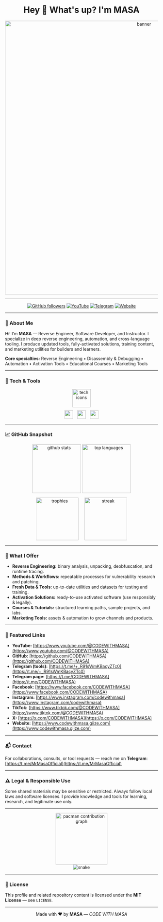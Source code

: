 <h1 align="center">Hey 👋 What's up? I'm <strong>MASA</strong></h1>

<div align="center">
  <img src="https://c.top4top.io/p_3560n0o481.jpg" alt="banner" width="900" />
</div>

---

<div align="center">

[![GitHub followers](https://img.shields.io/github/followers/CODEWITHMASA?label=Follow\&style=for-the-badge)](https://github.com/CODEWITHMASA)
[![YouTube](https://img.shields.io/youtube/channel/subscribers/UCv1xDUEV0RjUUNyOklW5xCg?label=YouTube\&style=for-the-badge\&logo=youtube)](https://www.youtube.com/@CODEWITHMASA)
[![Telegram](https://img.shields.io/badge/Telegram-Join-blue?style=for-the-badge\&logo=telegram)](https://t.me/CODEWITHMASA)
[![Website](https://img.shields.io/badge/Website-Visit-0A66C2?style=for-the-badge\&logo=google-chrome)](https://www.codewithmasa.giize.com)

</div>

---

### 🔭 About Me

Hi! I’m **MASA** — Reverse Engineer, Software Developer, and Instructor. I specialize in deep reverse engineering, automation, and cross-language tooling. I produce updated tools, fully-activated solutions, training content, and marketing utilities for builders and learners.

**Core specialties:** Reverse Engineering • Disassembly & Debugging • Automation • Activation Tools • Educational Courses • Marketing Tools

---

### 🧰 Tech & Tools

<div align="center">
  <img src="https://skillicons.dev/icons?i=py,csharp,cpp,js,php,sql,go,perl,html,css,aws" height="60" alt="tech icons" />
</div>

<div align="center" style="margin-top:10px">
  <img src="https://img.shields.io/badge/Assembly-LowLevel-555555?style=for-the-badge" height="28" />
  <img width="6" />
  <img src="https://img.shields.io/badge/Reverse_Engineering-ON-F53636?style=for-the-badge" height="28" />
  <img width="6" />
  <img src="https://img.shields.io/badge/Automation-Scripting-2B9CEB?style=for-the-badge" height="28" />
</div>

---

### 📈 GitHub Snapshot

<div align="center">
  <img src="https://github-readme-stats.vercel.app/api?username=CODEWITHMASA&show_icons=true&theme=tokyonight&hide_border=true" height="160" alt="github stats" />
  <img src="https://github-readme-stats.vercel.app/api/top-langs/?username=CODEWITHMASA&layout=compact&theme=tokyonight&hide_border=true" height="160" alt="top languages" />
</div>

<div align="center" style="margin-top:12px">
  <img src="https://github-profile-trophy.vercel.app/?username=CODEWITHMASA&theme=darkhub" height="140" alt="trophies" />
  <img width="12" />
  <img src="https://github-readme-streak-stats.herokuapp.com?user=CODEWITHMASA&theme=dark&hide_border=true" height="140" alt="streak" />
</div>

---

### 🔬 What I Offer

* **Reverse Engineering:** binary analysis, unpacking, deobfuscation, and runtime tracing.
* **Methods & Workflows:** repeatable processes for vulnerability research and patching.
* **Fresh Data & Tools:** up-to-date utilities and datasets for testing and training.
* **Activation Solutions:** ready-to-use activated software (use responsibly & legally).
* **Courses & Tutorials:** structured learning paths, sample projects, and labs.
* **Marketing Tools:** assets & automation to grow channels and products.

---

### 📂 Featured Links

* **YouTube:** [https://www.youtube.com/@CODEWITHMASA](https://www.youtube.com/@CODEWITHMASA)
* **GitHub:** [https://github.com/CODEWITHMASA](https://github.com/CODEWITHMASA)
* **Telegram (tools):** [https://t.me/+_R91sWmKBacyZTc0](https://t.me/+_R91sWmKBacyZTc0)
* **Telegram page:** [https://t.me/CODEWITHMASA](https://t.me/CODEWITHMASA)
* **Facebook:** [https://www.facebook.com/CODEWITHMASA](https://www.facebook.com/CODEWITHMASA)
* **Instagram:** [https://www.instagram.com/codewithmasa](https://www.instagram.com/codewithmasa)
* **TikTok:** [https://www.tiktok.com/@CODEWITHMASA](https://www.tiktok.com/@CODEWITHMASA)
* **X:** [https://x.com/CODEWITHMASA](https://x.com/CODEWITHMASA)
* **Website:** [https://www.codewithmasa.giize.com](https://www.codewithmasa.giize.com)

---

### 📬 Contact

For collaborations, consults, or tool requests — reach me on **Telegram**: [https://t.me/MrMasaOfficial](https://t.me/MrMasaOfficial)

---

### ⚠️ Legal & Responsible Use

Some shared materials may be sensitive or restricted. Always follow local laws and software licenses. I provide knowledge and tools for learning, research, and legitimate use only.

---

<div align="center">
  <picture>
    <source media="(prefers-color-scheme: dark)" srcset="https://raw.githubusercontent.com/CODEWITHMASA/CODEWITHMASA/output/pacman-contribution-graph-dark.svg">
    <source media="(prefers-color-scheme: light)" srcset="https://raw.githubusercontent.com/CODEWITHMASA/CODEWITHMASA/output/pacman-contribution-graph.svg">
    <img alt="pacman contribution graph" src="https://raw.githubusercontent.com/CODEWITHMASA/CODEWITHMASA/output/pacman-contribution-graph.svg" height="170" />
  </picture>

  <br />

  <img src="https://raw.githubusercontent.com/CODEWITHMASA/CODEWITHMASA/output/snake.svg" alt="snake" />
</div>

---

### 📝 License

This profile and related repository content is licensed under the **MIT License** — see `LICENSE`.

---

<p align="center">Made with ❤️ by <strong>MASA</strong> — <em>CODE WITH MASA</em></p>
